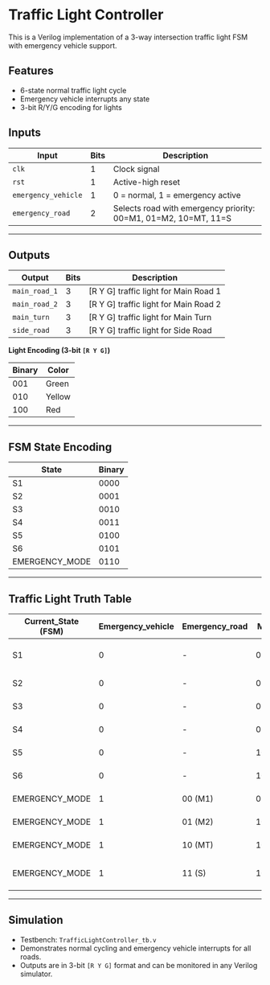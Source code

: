 # Traffic Light Controller

This is a Verilog implementation of a 3-way intersection traffic light FSM with emergency vehicle support.

## Features
- 6-state normal traffic light cycle
- Emergency vehicle interrupts any state
- 3-bit R/Y/G encoding for lights

## Inputs

| Input               | Bits | Description |
|--------------------|-------|-------------|
| `clk`              | 1     | Clock signal |
| `rst`              | 1     | Active-high reset |
| `emergency_vehicle`| 1     | 0 = normal, 1 = emergency active |
| `emergency_road`   | 2     | Selects road with emergency priority: 00=M1, 01=M2, 10=MT, 11=S |

---

## Outputs

| Output        | Bits | Description |
|---------------|-------|-------------|
| `main_road_1` | 3     | [R Y G] traffic light for Main Road 1 |
| `main_road_2` | 3     | [R Y G] traffic light for Main Road 2 |
| `main_turn`   | 3     | [R Y G] traffic light for Main Turn |
| `side_road`   | 3     | [R Y G] traffic light for Side Road |

**Light Encoding (3-bit `[R Y G]`)**

| Binary | Color |
|--------|-------|
| 001    | Green |
| 010    | Yellow|
| 100    | Red   |

---

## FSM State Encoding

| State             | Binary |
|------------------|--------|
| S1               | 0000   |
| S2               | 0001   |
| S3               | 0010   |
| S4               | 0011   |
| S5               | 0100   |
| S6               | 0101   |
| EMERGENCY_MODE   | 0110   |

---

## Traffic Light Truth Table

| Current_State (FSM) | Emergency_vehicle | Emergency_road | M1 | M2 | MT | S | Notes |
|--------------------|-----------------|----------------|------------|------------|------------|-----------|-------|
| S1                 | 0               | -              | 001        | 001        | 100        | 100       | Normal: M1 & M2 green |
| S2                 | 0               | -              | 001        | 010        | 100        | 100       | M1 green, M2 yellow |
| S3                 | 0               | -              | 001        | 100        | 001        | 100       | M1 green, MT green |
| S4                 | 0               | -              | 010        | 100        | 010        | 100       | M1 yellow, MT yellow |
| S5                 | 0               | -              | 100        | 100        | 100        | 001       | Side road green |
| S6                 | 0               | -              | 100        | 100        | 100        | 010       | Side road yellow |
| EMERGENCY_MODE      | 1               | 00 (M1)        | 001        | 100        | 100        | 100       | Emergency on M1 |
| EMERGENCY_MODE      | 1               | 01 (M2)        | 100        | 001        | 100        | 100       | Emergency on M2 |
| EMERGENCY_MODE      | 1               | 10 (MT)        | 100        | 100        | 001        | 100       | Emergency on MT |
| EMERGENCY_MODE      | 1               | 11 (S)         | 100        | 100        | 100        | 001       | Emergency on Side Road |

---

## Simulation

- Testbench: `TrafficLightController_tb.v`  
- Demonstrates normal cycling and emergency vehicle interrupts for all roads.  
- Outputs are in 3-bit `[R Y G]` format and can be monitored in any Verilog simulator.
